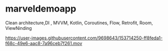 # marveldemoapp

Clean architecture,DI , MVVM, Kotlin, Coroutines, Flow, Retrofit, Room, ViewNinding

https://user-images.githubusercontent.com/9698643/153714250-ff8feda1-f68c-49e6-aac8-7a96ceb7f261.mov

